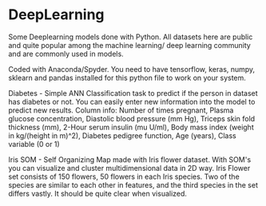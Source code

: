 # DeepLearning
Some Deeplearning models done with Python. All datasets here are public and quite popular among the machine learning/ deep learning community and are commonly used in models.

Coded with Anaconda/Spyder. You need to have tensorflow, keras, numpy, sklearn and pandas installed for this python file to work on your system.

Diabetes - Simple ANN Classification task to predict if the person in dataset has diabetes or not. You can easily enter new information into the model to predict new results.
Column info: Number of times pregnant, Plasma glucose concentration, Diastolic blood pressure (mm Hg), Triceps skin fold thickness (mm), 2-Hour serum insulin (mu U/ml), Body mass index (weight in kg/(height in m)^2), Diabetes pedigree function, Age (years), Class variable (0 or 1)

Iris SOM - Self Organizing Map made with Iris flower dataset. With SOM's you can visualize and cluster multidimensional data in 2D way. Iris Flower set consists of 150 flowers, 50 flowers in each Iris species. Two of the species are similar to each other in features, and the third species in the set differs vastly. It should be quite clear when visualized.
